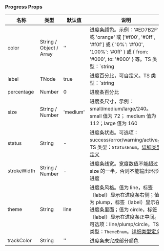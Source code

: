 
### Progress Props
名称 | 类型 | 默认值 | 说明 | 必传
-- | -- | -- | -- | --
color | String / Object / Array | '' | 进度条颜色。示例：'#ED7B2F' 或 'orange' 或 ['#f00', '#0ff', '#f0f'] 或 { '0%': '#f00', '100%': '#0ff' } 或  { from: '#000', to: '#000' } 等。TS 类型：`string | Array<string> | Record<string, string>` | N
label | TNode | true | 进度百分比，可自定义。TS 类型：`string | boolean | TNode`。[通用类型定义](https://github.com/TDesignOteam/tdesign-react/blob/main/src/common.ts) | N
percentage | Number | 0 | 进度条百分比 | N
size | String / Number | 'medium' | 进度条尺寸，示例：small/medium/large/240。small 值为 72； medium 值为 112；large 值为 160 | N
status | String | - | 进度条状态。可选项：success/error/warning/active。TS 类型：`StatusEnum`。[详细类型定义](https://github.com/TDesignOteam/tdesign-react/blob/main/src/progress/type.ts) | N
strokeWidth | String / Number | - | 进度条线宽。宽度数值不能超过 size 的一半，否则不能输出环形进度 | N
theme | String | line | 进度条风格。值为 line，标签（label）显示在进度条右侧；值为 plump，标签（label）显示在进度条里面；值为 circle，标签（label）显示在进度条正中间。可选项：line/plump/circle。TS 类型：`ThemeEnum`。[详细类型定义](https://github.com/TDesignOteam/tdesign-react/blob/main/src/progress/type.ts) | N
trackColor | String | '' | 进度条未完成部分颜色 | N
